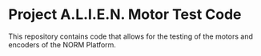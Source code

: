 # Project A.L.I.E.N. Motor Test Code

<!-- Harry Boyd - 06/12/2024 - github.com/hboyd255 -->

This repository contains code that allows for the testing of the motors and
encoders of the NORM Platform.
